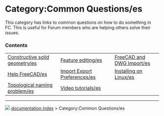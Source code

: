 # Category:Common Questions/es
This category has links to common questions on how to do something in FC. This is useful for Forum members who are helping others solve their issues.

### Contents

|     |     |     |
| --- | --- | --- |
| [Constructive solid geometry/es](Constructive_solid_geometry/es.md) | [Feature editing/es](Feature_editing/es.md) | [FreeCAD and DWG Import/es](FreeCAD_and_DWG_Import/es.md) |
| [Help FreeCAD/es](Help_FreeCAD/es.md) | [Import Export Preferences/es](Import_Export_Preferences/es.md) | [Installing on Linux/es](Installing_on_Linux/es.md) |
| [Topological naming problem/es](Topological_naming_problem/es.md) | [Video tutorials/es](Video_tutorials/es.md) |



---
![](images/Button_right.svg) [documentation index](../README.md) > Category:Common Questions/es
